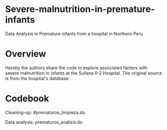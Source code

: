 # Severe-malnutrition-in-premature-infants
Data Analysis in Premature infants from a hospital in Northern Peru
# Overview
Hereby the authors share the code to explore associated factors with severe malnutrition in infants at the Sullana II-2 Hospital. The original source is from the hospital's database
# Codebook
Cleaning-up:   #prematuros_limpieza.do

Data analysis: prematuros_análisis.do
